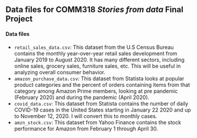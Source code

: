 ## Data files for COMM318 _Stories from data_ Final Project


#### Data files

 - `retail_sales_data.csv`: This dataset from the U.S Census Bureau contains the monthly year-over-year retail sales development from January 2019 to August 2020. It has many different sectors, including online sales, grocery sales, furniture sales, etc. This will be useful in analyzing overall consumer behavior. 
 - `amazon_purchase_data.csv`: This dataset from Statista looks at popular product categories and the percent of orders containing items from that category among Amazon Prime members, looking at pre pandemic (February 2020) and during the pandemic (April 2020).
 - `covid_data.csv`: This dataset from Statista contains the number of daily COVID-19 cases in the United States starting in January 22 2020 and up to November 12, 2020. I will convert this to monthly cases.
 - `amzn_stock.csv`: This dataset from Yahoo Finance contains the stock performance for Amazon from February 1 through April 30. 